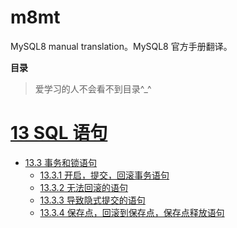# m8mt
MySQL8 manual translation。MySQL8 官方手册翻译。

**目录**

> 爱学习的人不会看不到目录^_^

# [13 SQL 语句](./13-SQL语句.md)

* [13.3 事务和锁语句](./13-SQL语句/3-事务和锁语句.md)
  * [13.3.1 开启，提交，回滚事务语句](./13-SQL语句/3-事务和锁语句/1-开启，提交，回滚事务语句.md)
  * [13.3.2 无法回滚的语句](./13-SQL语句/3-事务和锁语句/2-无法回滚的语句.md)
  * [13.3.3 导致隐式提交的语句](./13-SQL语句/3-事务和锁语句/3-导致隐式提交的语句.md)
  * [13.3.4 保存点，回滚到保存点，保存点释放语句](./13-SQL语句/3-事务和锁语句/4-保存点，回滚到保存点，保存点释放语句.md)
